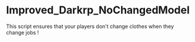 # Improved_Darkrp_NoChangedModel
This script ensures that your players don't change clothes when they change jobs !
